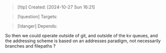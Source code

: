 
>[!tip] Created: [2024-10-27 Sun 16:21]

>[!question] Targets: 

>[!danger] Depends: 

So then we could operate outside of git, and outside of the kv queues, and the addressing scheme is based on an addresses paradigm, not necessarily branches and filepaths ?